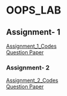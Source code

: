 # OOPS_LAB
## Assignment- 1 
[Assignment_1_Codes](https://github.com/jyothi-1822/OOPS_LAB/tree/main/Oops/B180359CS_1/B180359CS_1)</br>
[Question Paper](https://github.com/jyothi-1822/OOPS_LAB/blob/main/Oops/Assignment%201.pdf)</br>
### Assignment- 2 
[Assignment_2_Codes](https://github.com/jyothi-1822/OOPS_LAB/tree/main/Oops/B180359CS_1/B180359CS_1)</br>
[Question Paper](https://github.com/jyothi-1822/OOPS_LAB/blob/main/Oops/Assignment%201.pdf)</br>

